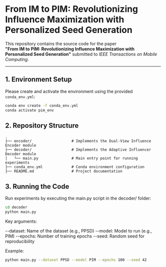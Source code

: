# From IM to PIM: Revolutionizing Influence Maximization with Personalized Seed Generation

This repository contains the source code for the paper  
**"From IM to PIM: Revolutionizing Influence Maximization with Personalized Seed Generation"** 
submitted to *IEEE Transactions on Mobile Computing*.

---

## 1. Environment Setup
Please create and activate the environment using the provided `conda_env.yml`:

```bash
conda env create -f conda_env.yml
conda activate pim_env
```

## 2. Repository Structure
```
.
├── encoder/                  # Implements the Dual-View Influence Encoder module
├── decoder/                  # Implements the Adaptive Influencer Decoder module
│   └── main.py               # Main entry point for running experiments
├── conda_env.yml             # Conda environment configuration
├── README.md                 # Project documentation

```
## 3. Running the Code
Run experiments by executing the main.py script in the decoder/ folder:
```bash
cd decoder
python main.py
```
Key arguments:

--dataset: Name of the dataset (e.g., PPSD)
--model: Model to run (e.g., PIM)
--epochs: Number of training epochs
--seed: Random seed for reproducibility

Example:
```bash
python main.py --dataset PPSD --model PIM --epochs 100 --seed 42
```





